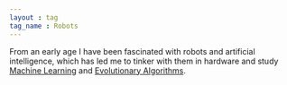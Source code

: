 ```yaml
---
layout : tag
tag_name : Robots
--- 
```


From an early age I have been fascinated with robots and artificial intelligence, which has led me to tinker with them in hardware and study [Machine Learning](/tags/MachineLearning) and [Evolutionary Algorithms](/tags/EvolutionaryAlgorithms).